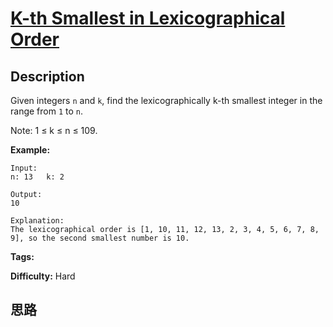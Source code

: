 # [K-th Smallest in Lexicographical Order][title]

## Description

Given integers `n` and `k`, find the lexicographically k-th smallest integer
in the range from `1` to `n`.

Note: 1 ≤ k ≤ n ≤ 109.

**Example:**
            Input:    n: 13   k: 2        Output:    10        Explanation:    The lexicographical order is [1, 10, 11, 12, 13, 2, 3, 4, 5, 6, 7, 8, 9], so the second smallest number is 10.    


**Tags:** 

**Difficulty:** Hard

## 思路

[title]: https://leetcode.com/problems/k-th-smallest-in-lexicographical-order
